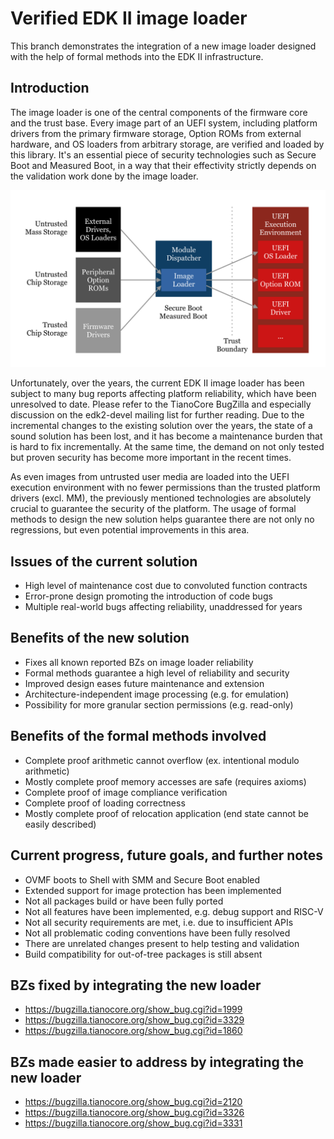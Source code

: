 # Verified EDK II image loader

This branch demonstrates the integration of a new image loader designed with the help of formal methods into the EDK II infrastructure.

## Introduction

The image loader is one of the central components of the firmware core and the trust base. Every image part of an UEFI system, including platform drivers from the primary firmware storage, Option ROMs from external hardware, and OS loaders from arbitrary storage, are verified and loaded by this library. It's an essential piece of security technologies such as Secure Boot and Measured Boot, in a way that their effectivity strictly depends on the validation work done by the image loader.

![image](LoaderFlow.png)

Unfortunately, over the years, the current EDK II image loader has been subject to many bug reports affecting platform reliability, which have been unresolved to date. Please refer to the TianoCore BugZilla and especially discussion on the edk2-devel mailing list for further reading. Due to the incremental changes to the existing solution over the years, the state of a sound solution has been lost, and it has become a maintenance burden that is hard to fix incrementally. At the same time, the demand on not only tested but proven security has become more important in the recent times.

As even images from untrusted user media are loaded into the UEFI execution environment with no fewer permissions than the trusted platform drivers (excl. MM), the previously mentioned technologies are absolutely crucial to guarantee the security of the platform. The usage of formal methods to design the new solution helps guarantee there are not only no regressions, but even potential improvements in this area.

## Issues of the current solution
* High level of maintenance cost due to convoluted function contracts
* Error-prone design promoting the introduction of code bugs
* Multiple real-world bugs affecting reliability, unaddressed for years

## Benefits of the new solution
* Fixes all known reported BZs on image loader reliability
* Formal methods guarantee a high level of reliability and security
* Improved design eases future maintenance and extension
* Architecture-independent image processing (e.g. for emulation)
* Possibility for more granular section permissions (e.g. read-only)

## Benefits of the formal methods involved
* Complete proof arithmetic cannot overflow (ex. intentional modulo arithmetic)
* Mostly complete proof memory accesses are safe (requires axioms)
* Complete proof of image compliance verification
* Complete proof of loading correctness
* Mostly complete proof of relocation application (end state cannot be easily described)

## Current progress, future goals, and further notes
* OVMF boots to Shell with SMM and Secure Boot enabled
* Extended support for image protection has been implemented
* Not all packages build or have been fully ported
* Not all features have been implemented, e.g. debug support and RISC-V
* Not all security requirements are met, i.e. due to insufficient APIs
* Not all problematic coding conventions have been fully resolved
* There are unrelated changes present to help testing and validation
* Build compatibility for out-of-tree packages is still absent

## BZs fixed by integrating the new loader
* https://bugzilla.tianocore.org/show_bug.cgi?id=1999
* https://bugzilla.tianocore.org/show_bug.cgi?id=3329
* https://bugzilla.tianocore.org/show_bug.cgi?id=1860

## BZs made easier to address by integrating the new loader
* https://bugzilla.tianocore.org/show_bug.cgi?id=2120
* https://bugzilla.tianocore.org/show_bug.cgi?id=3326
* https://bugzilla.tianocore.org/show_bug.cgi?id=3331
